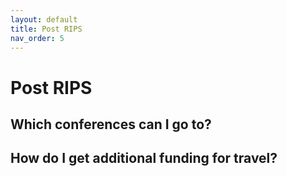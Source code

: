 ```yaml
---
layout: default
title: Post RIPS
nav_order: 5
---
```


# Post RIPS

## Which conferences can I go to?

## How do I get additional funding for travel?

